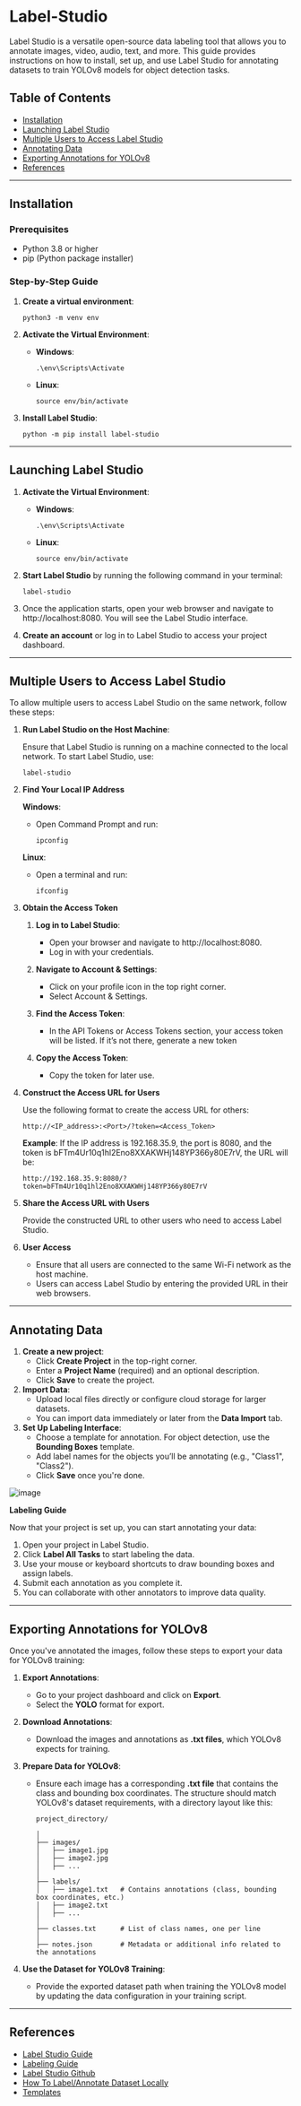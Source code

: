 # Label-Studio

Label Studio is a versatile open-source data labeling tool that allows you to annotate images, video, audio, text, and more. This guide provides instructions on how to install, set up, and use Label Studio for annotating datasets to train YOLOv8 models for object detection tasks.

## Table of Contents
- [Installation](#installation)
- [Launching Label Studio](#launching-label-studio)
- [Multiple Users to Access Label Studio](#multiple-users-to-access-label-studio)
- [Annotating Data](#annotating-data)
- [Exporting Annotations for YOLOv8](#exporting-annotations-for-yolov8)
- [References](#references)

----

## Installation

### Prerequisites
- Python 3.8 or higher
- pip (Python package installer)

### Step-by-Step Guide

1. **Create a virtual environment**:
   ```
   python3 -m venv env
   ```
2. **Activate the Virtual Environment**:

   - **Windows**:
      ```
      .\env\Scripts\Activate
      ```
   - **Linux**:
      ```
      source env/bin/activate
      ```
3. **Install Label Studio**:
   
   ```
   python -m pip install label-studio
   ```
---
## Launching Label Studio    

1. **Activate the Virtual Environment**:

   - **Windows**:
      ```
      .\env\Scripts\Activate
      ```
   - **Linux**:
      ```
      source env/bin/activate
      ```
3. **Start Label Studio** by running the following command in your terminal:
   ```
   label-studio
   ```
4. Once the application starts, open your web browser and navigate to http://localhost:8080. You will see the Label Studio interface.
5. **Create an account** or log in to Label Studio to access your project dashboard.

----
## Multiple Users to Access Label Studio

To allow multiple users to access Label Studio on the same network, follow these steps:

1. **Run Label Studio on the Host Machine**:
   
   Ensure that Label Studio is running on a machine connected to the local network. To start Label Studio, use:
   ```
   label-studio
   ```
2. **Find Your Local IP Address**
   
   **Windows**:
   
   - Open Command Prompt and run:
     ```
     ipconfig
     ```
   **Linux**:

   - Open a terminal and run:
  
     ```
     ifconfig
     ```
3. **Obtain the Access Token**

   1. **Log in to Label Studio**:
      - Open your browser and navigate to http://localhost:8080.
      - Log in with your credentials.

   2. **Navigate to Account & Settings**:
      - Click on your profile icon in the top right corner.
      - Select Account & Settings.

   3. **Find the Access Token**:
      - In the API Tokens or Access Tokens section, your access token will be listed. If it’s not there, generate a new token

   4. **Copy the Access Token**:
      - Copy the token for later use.

4. **Construct the Access URL for Users**

   Use the following format to create the access URL for others:
   ```
   http://<IP_address>:<Port>/?token=<Access_Token>
   ```
   **Example**:
   If the IP address is 192.168.35.9, the port is 8080, and the token is bFTm4Ur10q1hl2Eno8XXAKWHj148YP366y80E7rV, the URL will be:
   ```
   http://192.168.35.9:8080/?token=bFTm4Ur10q1hl2Eno8XXAKWHj148YP366y80E7rV
   ```

5. **Share the Access URL with Users**
   
   Provide the constructed URL to other users who need to access Label Studio.

7. **User Access**
   - Ensure that all users are connected to the same Wi-Fi network as the host machine.
   - Users can access Label Studio by entering the provided URL in their web browsers.
   
----
## Annotating Data

1. **Create a new project**:
   - Click **Create Project** in the top-right corner.
   - Enter a **Project Name** (required) and an optional description.
   - Click **Save** to create the project.
2. **Import Data**:
   - Upload local files directly or configure cloud storage for larger datasets.
   - You can import data immediately or later from the **Data Import** tab.
3. **Set Up Labeling Interface**:
   - Choose a template for annotation. For object detection, use the **Bounding Boxes** template.
   - Add label names for the objects you’ll be annotating (e.g., "Class1", "Class2").
   - Click **Save** once you're done.
     
  ![image](https://github.com/user-attachments/assets/dc65279c-eee0-4a5f-bd6c-59c805ebbdc6)

   

**Labeling Guide**

Now that your project is set up, you can start annotating your data:
1. Open your project in Label Studio.
2. Click **Label All Tasks** to start labeling the data.
3. Use your mouse or keyboard shortcuts to draw bounding boxes and assign labels.
4. Submit each annotation as you complete it.
5. You can collaborate with other annotators to improve data quality.

----

## Exporting Annotations for YOLOv8

Once you've annotated the images, follow these steps to export your data for YOLOv8 training:

1. **Export Annotations**:
   - Go to your project dashboard and click on **Export**.
   - Select the **YOLO** format for export.

2. **Download Annotations**:
   - Download the images and annotations as **.txt files**, which YOLOv8 expects for training.
  
3. **Prepare Data for YOLOv8**:
   - Ensure each image has a corresponding **.txt file** that contains the class and bounding box coordinates. The structure should match YOLOv8's dataset requirements, with a directory layout like this:
     ```
     project_directory/
     
     │
     ├── images/
     │   ├── image1.jpg
     │   ├── image2.jpg
     │   ├── ...
     │
     ├── labels/
     │   ├── image1.txt   # Contains annotations (class, bounding box coordinates, etc.)
     │   ├── image2.txt
     │   ├── ...
     │
     ├── classes.txt      # List of class names, one per line
     │
     ├── notes.json       # Metadata or additional info related to the annotations
     ```

5. **Use the Dataset for YOLOv8 Training**:
   - Provide the exported dataset path when training the YOLOv8 model by updating the data configuration in your training script.
  
----
## References

- [Label Studio Guide](https://labelstud.io/guide/get_started)
- [Labeling Guide](https://labelstud.io/guide/labeling)
- [Label Studio Github](https://github.com/HumanSignal/label-studio-ml-backend/blob/master/README.md)
- [How To Label/Annotate Dataset Locally](https://www.youtube.com/watch?v=LsqkawJgh68)
- [Templates](https://labelstud.io/templates/gallery_cv)



